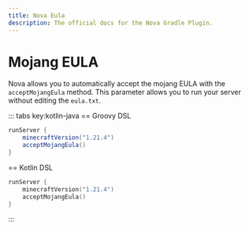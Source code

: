 ```yaml
---
title: Nova Eula
description: The official docs for the Nova Gradle Plugin.
---
```


# Mojang EULA

Nova allows you to automatically accept the mojang EULA with the `acceptMojangEula` method. This parameter allows you to run your server without editing the `eula.txt`.

::: tabs key:kotlin-java
== Groovy DSL
```groovy 
runServer {
    minecraftVersion("1.21.4")
    acceptMojangEula()
}
```
== Kotlin DSL
```kotlin
runServer {
    minecraftVersion("1.21.4")
    acceptMojangEula()
}
```
:::
